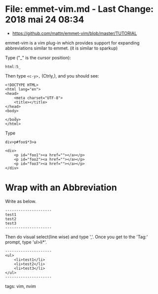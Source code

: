 # File:	emmet-vim.md - Last Change: 2018 mai 24 08:34
+ https://github.com/mattn/emmet-vim/blob/master/TUTORIAL

emmet-vim is a vim plug-in which provides support for expanding abbreviations similar to emmet. (it is similar to sparkup)

Type ("_" is the cursor position):

    html:5_

Then type `<c-y>,` (Ctrly,), and you should see:

    <!DOCTYPE HTML>
    <html lang="en">
    <head>
        <meta charset="UTF-8">
        <title></title>
    </head>
    <body>
        _
    </body>
    </html>

Type

    div>p#foo$*3>a

    <div>
        <p id="foo1"><a href=""></a></p>
        <p id="foo2"><a href=""></a></p>
        <p id="foo3"><a href=""></a></p>
    </div>

# Wrap with an Abbreviation

Write as below.

    ---------------------
    test1
    test2
    test3
    ---------------------

Then do visual select(line wise) and type '<c-y>,'.
Once you get to the 'Tag:' prompt, type 'ul>li*'.

    ---------------------
    <ul>
        <li>test1</li>
        <li>test2</li>
        <li>test3</li>
    </ul>
    ---------------------

tags: vim, nvim
